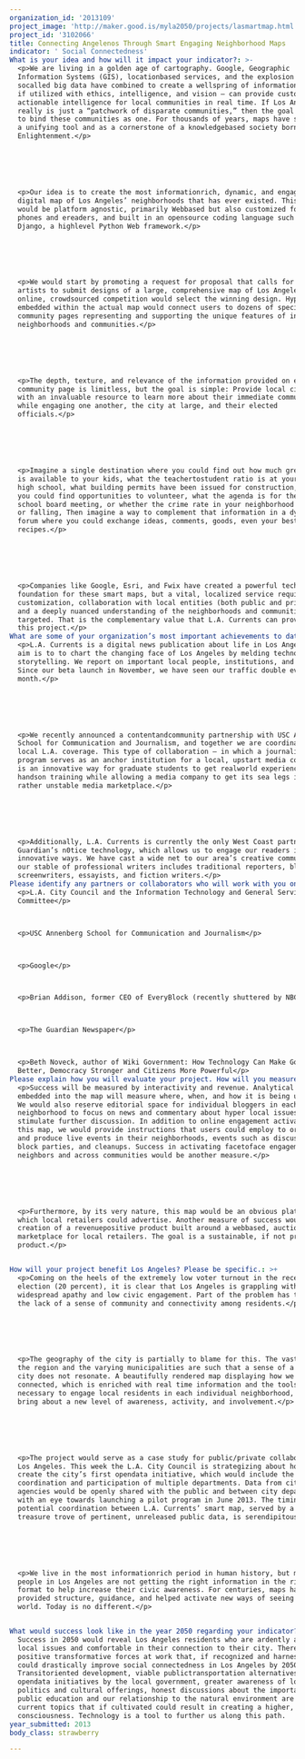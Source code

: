 ```yaml
---
organization_id: '2013109'
project_image: 'http://maker.good.is/myla2050/projects/lasmartmap.html'
project_id: '3102066'
title: Connecting Angelenos Through Smart Engaging Neighborhood Maps
indicator: ' Social Connectedness'
What is your idea and how will it impact your indicator?: >-
  <p>We are living in a golden age of cartography. Google, Geographic
  Information Systems (GIS), locationbased services, and the explosion of
  socalled big data have combined to create a wellspring of information that —
  if utilized with ethics, intelligence, and vision — can provide customized,
  actionable intelligence for local communities in real time. If Los Angeles
  really is just a “patchwork of disparate communities,” then the goal should be
  to bind these communities as one. For thousands of years, maps have served as
  a unifying tool and as a cornerstone of a knowledgebased society born from the
  Enlightenment.</p> 






  <p>Our idea is to create the most informationrich, dynamic, and engaging
  digital map of Los Angeles’ neighborhoods that has ever existed. This map
  would be platform agnostic, primarily Webbased but also customized for mobile
  phones and ereaders, and built in an opensource coding language such as
  Django, a highlevel Python Web framework.</p> 






  <p>We would start by promoting a request for proposal that calls for local
  artists to submit designs of a large, comprehensive map of Los Angeles. An
  online, crowdsourced competition would select the winning design. Hyperlinks
  embedded within the actual map would connect users to dozens of specific
  community pages representing and supporting the unique features of individual
  neighborhoods and communities.</p> 






  <p>The depth, texture, and relevance of the information provided on each
  community page is limitless, but the goal is simple: Provide local citizens
  with an invaluable resource to learn more about their immediate communities
  while engaging one another, the city at large, and their elected
  officials.</p>






  <p>Imagine a single destination where you could find out how much green space
  is available to your kids, what the teachertostudent ratio is at your local
  high school, what building permits have been issued for construction, where
  you could find opportunities to volunteer, what the agenda is for the upcoming
  school board meeting, or whether the crime rate in your neighborhood is rising
  or falling, Then imagine a way to complement that information in a dynamic
  forum where you could exchange ideas, comments, goods, even your best
  recipes.</p> 






  <p>Companies like Google, Esri, and Fwix have created a powerful technological
  foundation for these smart maps, but a vital, localized service requires
  customization, collaboration with local entities (both public and private),
  and a deeply nuanced understanding of the neighborhoods and communities
  targeted. That is the complementary value that L.A. Currents can provide to
  this project.</p>
What are some of your organization’s most important achievements to date?: >-
  <p>L.A. Currents is a digital news publication about life in Los Angeles. Our
  aim is to to chart the changing face of Los Angeles by melding technology and
  storytelling. We report on important local people, institutions, and trends.
  Since our beta launch in November, we have seen our traffic double every
  month.</p> 






  <p>We recently announced a contentandcommunity partnership with USC Annenberg
  School for Communication and Journalism, and together we are coordinating our
  local L.A. coverage. This type of collaboration — in which a journalism
  program serves as an anchor institution for a local, upstart media company —
  is an innovative way for graduate students to get realworld experience and
  handson training while allowing a media company to get its sea legs in a
  rather unstable media marketplace.</p>  






  <p>Additionally, L.A. Currents is currently the only West Coast partner of The
  Guardian’s n0tice technology, which allows us to engage our readers in new and
  innovative ways. We have cast a wide net to our area’s creative community, and
  our stable of professional writers includes traditional reporters, bloggers,
  screenwriters, essayists, and fiction writers.</p> 
Please identify any partners or collaborators who will work with you on this project.: >-
  <p>L.A. City Council and the Information Technology and General Services
  Committee</p>



  <p>USC Annenberg School for Communication and Journalism</p>



  <p>Google</p>



  <p>Brian Addison, former CEO of EveryBlock (recently shuttered by NBC)</p>



  <p>The Guardian Newspaper</p>



  <p>Beth Noveck, author of Wiki Government: How Technology Can Make Government
  Better, Democracy Stronger and Citizens More Powerful</p>
Please explain how you will evaluate your project. How will you measure success?: >+
  <p>Success will be measured by interactivity and revenue. Analytical metrics
  embedded into the map will measure where, when, and how it is being utilized.
  We would also reserve editorial space for individual bloggers in each
  neighborhood to focus on news and commentary about hyper local issues to
  stimulate further discussion. In addition to online engagement activated by
  this map, we would provide instructions that users could employ to organize
  and produce live events in their neighborhoods, events such as discussions,
  block parties, and cleanups. Success in activating facetoface engagement among
  neighbors and across communities would be another measure.</p>






  <p>Furthermore, by its very nature, this map would be an obvious platform on
  which local retailers could advertise. Another measure of success would be the
  creation of a revenuepositive product built around a webbased, auction
  marketplace for local retailers. The goal is a sustainable, if not profitable,
  product.</p> 


How will your project benefit Los Angeles? Please be specific.: >+
  <p>Coming on the heels of the extremely low voter turnout in the recent local
  election (20 percent), it is clear that Los Angeles is grappling with
  widespread apathy and low civic engagement. Part of the problem has to do with
  the lack of a sense of community and connectivity among residents.</p> 






  <p>The geography of the city is partially to blame for this. The vastness of
  the region and the varying municipalities are such that a sense of a unified
  city does not resonate. A beautifully rendered map displaying how we are all
  connected, which is enriched with real time information and the tools
  necessary to engage local residents in each individual neighborhood, will
  bring about a new level of awareness, activity, and involvement.</p> 






  <p>The project would serve as a case study for public/private collaboration in
  Los Angeles. This week the L.A. City Council is strategizing about how to
  create the city’s first opendata initiative, which would include the
  coordination and participation of multiple departments. Data from city
  agencies would be openly shared with the public and between city departments
  with an eye towards launching a pilot program in June 2013. The timing for a
  potential coordination between L.A. Currents’ smart map, served by a virtual
  treasure trove of pertinent, unreleased public data, is serendipitous.</p> 






  <p>We live in the most informationrich period in human history, but many
  people in Los Angeles are not getting the right information in the right
  format to help increase their civic awareness. For centuries, maps have
  provided structure, guidance, and helped activate new ways of seeing the
  world. Today is no different.</p> 


What would success look like in the year 2050 regarding your indicator?: >-
  Success in 2050 would reveal Los Angeles residents who are ardently aware of
  local issues and comfortable in their connection to their city. There are many
  positive transformative forces at work that, if recognized and harnessed,
  could drastically improve social connectedness in Los Angeles by 2050.
  Transitoriented development, viable publictransportation alternatives,
  opendata initiatives by the local government, greater awareness of local
  politics and cultural offerings, honest discussions about the importance of
  public education and our relationship to the natural environment are all
  current topics that if cultivated could result in creating a higher, local
  consciousness. Technology is a tool to further us along this path. 
year_submitted: 2013
body_class: strawberry

---
```

